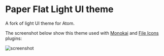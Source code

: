 # Paper Flat Light UI theme

A fork of light UI theme for Atom.

The screenshot below show this theme used with [Monokai](https://atom.io/themes/monokai) and [File Icons](https://atom.io/packages/file-icons) plugins:

![screenshot](http://i.imgur.com/gk9fbZV.png)
